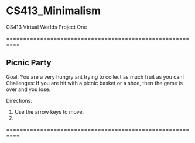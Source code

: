 # CS413_Minimalism
CS413 Virtual Worlds Project One

==========================================================
## Picnic Party

Goal: You are a very hungry ant trying to collect as much fruit as you can!
Challenges: If you are hit with a picnic basket or a shoe, then the game is over and you lose. 

Directions:
1. Use the arrow keys to move. 
2. 

==========================================================


